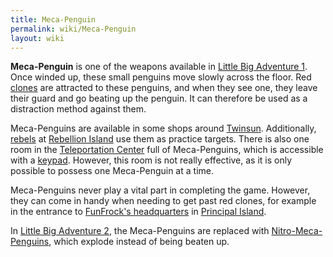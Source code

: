 ```yaml
---
title: Meca-Penguin
permalink: wiki/Meca-Penguin
layout: wiki
---
```


**Meca-Penguin** is one of the weapons available in [Little Big
Adventure 1](Little_Big_Adventure_1 "wikilink"). Once winded up, these
small penguins move slowly across the floor. Red
[clones](clone "wikilink") are attracted to these penguins, and when
they see one, they leave their guard and go beating up the penguin. It
can therefore be used as a distraction method against them.

Meca-Penguins are available in some shops around
[Twinsun](Twinsun "wikilink"). Additionally, [rebels](rebels "wikilink")
at [Rebellion Island](Rebellion_Island "wikilink") use them as practice
targets. There is also one room in the [Teleportation
Center](Teleportation_Center "wikilink") full of Meca-Penguins, which is
accessible with a [keypad](keypad "wikilink"). However, this room is not
really effective, as it is only possible to possess one Meca-Penguin at
a time.

Meca-Penguins never play a vital part in completing the game. However,
they can come in handy when needing to get past red clones, for example
in the entrance to [FunFrock's
headquarters](FunFrock's_headquarters "wikilink") in [Principal
Island](Principal_Island "wikilink").

In [Little Big Adventure 2](Little_Big_Adventure_2 "wikilink"), the
Meca-Penguins are replaced with
[Nitro-Meca-Penguins](Nitro-Meca-Penguin "wikilink"), which explode
instead of being beaten up.
